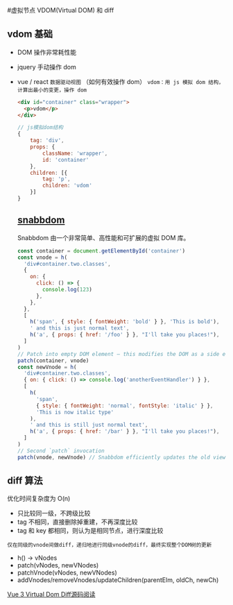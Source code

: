 #虚拟节点 VDOM(Virtual DOM) 和 diff

## vdom 基础

- DOM 操作非常耗性能
- jquery 手动操作 dom
- vue / react `数据驱动视图` （如何有效操作 dom）
  `vdom：用 js 模拟 dom 结构，计算出最小的变更，操作 dom`

  ```html
  <div id="container" class="wrapper">
    <p>vdom</p>
  </div>
  ```

  ```js
  // js模拟dom结构
  {
      tag: 'div',
      props: {
          className: 'wrapper',
          id: 'container'
      },
      children: [{
          tag: 'p',
          children: 'vdom'
      }]
  }

  ```

  ## [snabbdom](https://github.com/snabbdom/snabbdom)

  Snabbdom 由一个非常简单、高性能和可扩展的虚拟 DOM 库。

  ```js
  const container = document.getElementById('container')
  const vnode = h(
    'div#container.two.classes',
    {
      on: {
        click: () => {
          console.log(123)
        },
      },
    },
    [
      h('span', { style: { fontWeight: 'bold' } }, 'This is bold'),
      ' and this is just normal text',
      h('a', { props: { href: '/foo' } }, "I'll take you places!"),
    ]
  )
  // Patch into empty DOM element – this modifies the DOM as a side effect
  patch(container, vnode)
  const newVnode = h(
    'div#container.two.classes',
    { on: { click: () => console.log('anotherEventHandler') } },
    [
      h(
        'span',
        { style: { fontWeight: 'normal', fontStyle: 'italic' } },
        'This is now italic type'
      ),
      ' and this is still just normal text',
      h('a', { props: { href: '/bar' } }, "I'll take you places!"),
    ]
  )
  // Second `patch` invocation
  patch(vnode, newVnode) // Snabbdom efficiently updates the old view to the new state
  ```

## diff 算法

优化时间复杂度为 O(n)

- 只比较同一级，不跨级比较
- tag 不相同，直接删除掉重建，不再深度比较
- tag 和 key 都相同，则认为是相同节点，进行深度比较

`仅在同级的vnode间做diff，递归地进行同级vnode的diff，最终实现整个DOM树的更新`

- h() -> vNodes
- patch(vNodes, newVNodes)
- patchVnode(vNodes, newVNodes)
- addVnodes/removeVnodes/updateChildren(parentElm, oldCh, newCh)


[Vue 3 Virtual Dom Diff源码阅读](https://segmentfault.com/a/1190000038654183)